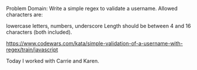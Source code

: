 Problem Domain:
Write a simple regex to validate a username. Allowed characters are:

lowercase letters,
numbers,
underscore
Length should be between 4 and 16 characters (both included).


https://www.codewars.com/kata/simple-validation-of-a-username-with-regex/train/javascript


Today I worked with Carrie and Karen.